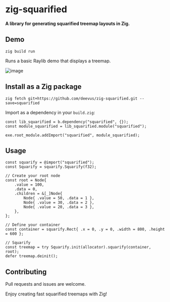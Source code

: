 # zig-squarified

**A library for generating squarified treemap layouts in Zig.**

## Demo
```
zig build run
```
Runs a basic Raylib demo that displays a treemap.

![image]("assets/demo.png")

## Install as a Zig package
```
zig fetch git+https://github.com/deevus/zig-squarified.git --save=squarified
```
Import as a dependency in your `build.zig`:
```zig
const lib_squarified = b.dependency("squarified", {});
const module_squarified = lib_squarified.module("squarified");

exe.root_module.addImport("squarified", module_squarified);
```

## Usage
```zig
const squarify = @import("squarified");
const Squarify = squarify.Squarify(f32);

// Create your root node
const root = Node{
    .value = 100,
    .data = 0,
    .children = &[_]Node{
        Node{ .value = 50, .data = 1 },
        Node{ .value = 30, .data = 2 },
        Node{ .value = 20, .data = 3 },
    },
};

// Define your container
const container = squarify.Rect{ .x = 0, .y = 0, .width = 800, .height = 600 };

// Squarify
const treemap = try Squarify.init(allocator).squarify(container, root);
defer treemap.deinit();
```

## Contributing
Pull requests and issues are welcome.

Enjoy creating fast squarified treemaps with Zig!
